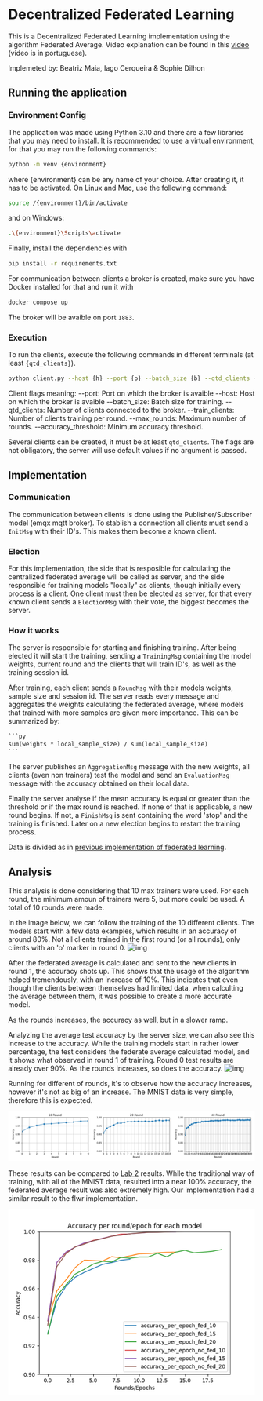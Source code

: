 # Decentralized Federated Learning
This is a Decentralized Federated Learning implementation using the algorithm Federated Average. Video explanation can be found in this [video]() (video is in portuguese).

Implemeted by: Beatriz Maia, Iago Cerqueira & Sophie Dilhon

## Running the application
### Environment Config
The application was made using Python 3.10 and there are a few libraries that you may need to install.
It is recommended to use a virtual environment, for that you may run the following commands:

```sh
python -m venv {environment}
```

where {environment} can be any name of your choice. After creating it, it has to be activated. On Linux and Mac, use the following command:

```sh
source /{environment}/bin/activate
```

and on Windows:

```sh
.\{environment}\Scripts\activate
```

Finally, install the dependencies with

```sh
pip install -r requirements.txt
```

For communication between clients a broker is created, make sure you have Docker installed for that and run it with
```sh
docker compose up
```
The broker will be avaible on port `1883`.

### Execution

To run the clients, execute the following commands in different terminals (at least `{qtd_clients}`). 
```sh
python client.py --host {h} --port {p} --batch_size {b} --qtd_clients {k} --train_clients {n} --accuracy_threshold {a} --max_rounds {r}
```

Client flags meaning:
--port: Port on which the broker is avaible
--host: Host on which the broker is avaible
--batch_size: Batch size for training.
--qtd_clients: Number of clients connected to the broker.
--train_clients: Number of clients training per round.
--max_rounds: Maximum number of rounds.
--accuracy_threshold: Minimum accuracy threshold.


Several clients can be created, it must be at least `qtd_clients`. The flags are not obligatory, the server will use default values if no argument is passed.

## Implementation

### Communication
The communication between clients is done using the Publisher/Subscriber model (emqx mqtt broker). To stablish a connection all clients must send a `InitMsg` with their ID's. This makes them become a known client.


### Election
For this implementation, the side that is resposible for calculating the centralized federated average will be called as server, and the side responsible for training models "locally" as clients, though initially every process is a client. One client must then be elected as server, for that every known client sends a `ElectionMsg` with their vote, the biggest becomes the server.

### How it works
The server is responsible for starting and finishing training. After being elected it will start the training, sending a `TrainingMsg` containing the model weights, current round and the clients that will train ID's, as well as the training session id.

After training, each client sends a `RoundMsg` with their models weights, sample size and session id. The server reads every message and aggregates the weights calculating the federated average, where models that trained with more samples are given more importance. This can be summarized by:

    ```py
    sum(weights * local_sample_size) / sum(local_sample_size)
    ```
The server publishes an `AggregationMsg` message with the new weights, all clients (even non trainers) test the model and send an `EvaluationMsg` message with the accuracy obtained on their local data.

Finally the server analyse if the mean accuracy is equal or greater than the threshold or if the max round is reached. If none of that is applicable, a new round begins. If not, a `FinishMsg` is sent containing the word 'stop' and the training is finished. Later on a new election begins to restart the training process.

Data is divided as in [previous implementation of federated learning](https://github.com/beamaia/federated_system_mnist).

## Analysis

This analysis is done considering that 10 max trainers were used. For each round, the minimum amoun of trainers were 5, but more could be used. A total of 10 rounds were made.

In the image below, we can follow the training of the 10 different clients. The models start with a few data examples, which results in an accuracy of around 80%. Not all clients trained in the first round (or all rounds), only clients with an 'o' marker in round 0. 
![img](analysis/train_acc_000d635f-2206-4ab3-99b2-bd49a3c75fad.png)

After the federated average is calculated and sent to the new clients in round 1, the accuracy shots up. This shows that the usage of the algorithm helped tremendously, with an increase of 10%. This indicates that even though the clients between themselves had limited data, when calculting the average between them, it was possible to create a more accurate model. 

As the rounds increases, the accuracy as well, but in a slower ramp.


Analyzing the average test accuracy by the server size, we can also see this increase to the accuracy. While the training models start in rather lower percentage, the test considers the federate average calculated model, and it shows what observed in round 1 of training. Round 0 test results are already over 90%. As the rounds increases, so does the accuracy. 
![img](analysis/server_test_acc_000d635f-2206-4ab3-99b2-bd49a3c75fad.png)

Running for different of rounds, it's to observe how the accuracy increases, however it's not as big of an increase. The MNIST data is very simple, therefore this is expected.

![img](analysis/server_test_acc_10_20_40.png)

These results can be compared to [Lab 2](https://github.com/AHalic/SisDist_Labs/tree/main/Lab_2) results. While the traditional way of training, with all of the MNIST data, resulted into a near 100% accuracy, the federated average result was also extremely high. Our implementation had a similar result to the flwr implementation. 

![img](https://raw.githubusercontent.com/AHalic/SisDist_Labs/main/Lab_2/results_atv1/accuracy.png)